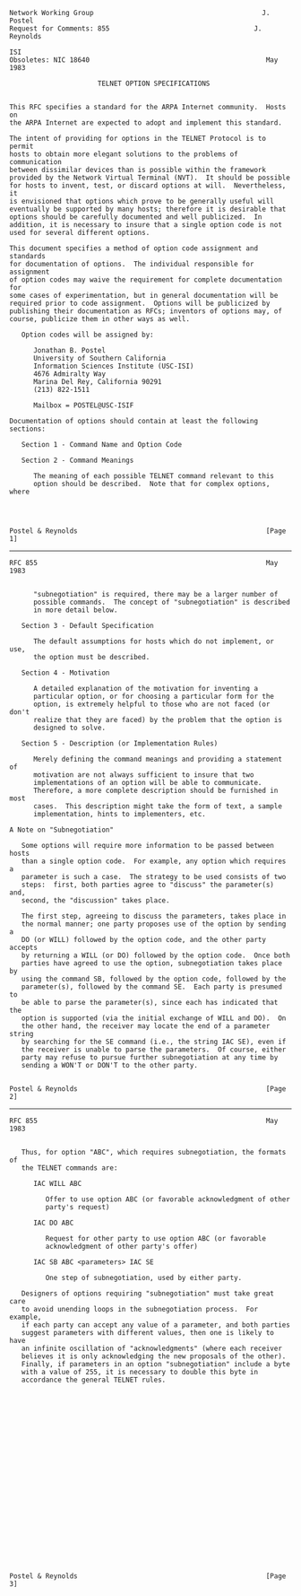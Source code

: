     Network Working Group                                          J. Postel
    Request for Comments: 855                                    J. Reynolds
                                                                         ISI
    Obsoletes: NIC 18640                                            May 1983

                          TELNET OPTION SPECIFICATIONS


    This RFC specifies a standard for the ARPA Internet community.  Hosts on
    the ARPA Internet are expected to adopt and implement this standard.

    The intent of providing for options in the TELNET Protocol is to permit
    hosts to obtain more elegant solutions to the problems of communication
    between dissimilar devices than is possible within the framework
    provided by the Network Virtual Terminal (NVT).  It should be possible
    for hosts to invent, test, or discard options at will.  Nevertheless, it
    is envisioned that options which prove to be generally useful will
    eventually be supported by many hosts; therefore it is desirable that
    options should be carefully documented and well publicized.  In
    addition, it is necessary to insure that a single option code is not
    used for several different options.

    This document specifies a method of option code assignment and standards
    for documentation of options.  The individual responsible for assignment
    of option codes may waive the requirement for complete documentation for
    some cases of experimentation, but in general documentation will be
    required prior to code assignment.  Options will be publicized by
    publishing their documentation as RFCs; inventors of options may, of
    course, publicize them in other ways as well.

       Option codes will be assigned by:

          Jonathan B. Postel
          University of Southern California
          Information Sciences Institute (USC-ISI)
          4676 Admiralty Way
          Marina Del Rey, California 90291
          (213) 822-1511

          Mailbox = POSTEL@USC-ISIF

    Documentation of options should contain at least the following sections:

       Section 1 - Command Name and Option Code

       Section 2 - Command Meanings

          The meaning of each possible TELNET command relevant to this
          option should be described.  Note that for complex options, where




    Postel & Reynolds                                               [Page 1]

------------------------------------------------------------------------

``` newpage
RFC 855                                                         May 1983


      "subnegotiation" is required, there may be a larger number of
      possible commands.  The concept of "subnegotiation" is described
      in more detail below.

   Section 3 - Default Specification

      The default assumptions for hosts which do not implement, or use,
      the option must be described.

   Section 4 - Motivation

      A detailed explanation of the motivation for inventing a
      particular option, or for choosing a particular form for the
      option, is extremely helpful to those who are not faced (or don't
      realize that they are faced) by the problem that the option is
      designed to solve.

   Section 5 - Description (or Implementation Rules)

      Merely defining the command meanings and providing a statement of
      motivation are not always sufficient to insure that two
      implementations of an option will be able to communicate.
      Therefore, a more complete description should be furnished in most
      cases.  This description might take the form of text, a sample
      implementation, hints to implementers, etc.

A Note on "Subnegotiation"

   Some options will require more information to be passed between hosts
   than a single option code.  For example, any option which requires a
   parameter is such a case.  The strategy to be used consists of two
   steps:  first, both parties agree to "discuss" the parameter(s) and,
   second, the "discussion" takes place.

   The first step, agreeing to discuss the parameters, takes place in
   the normal manner; one party proposes use of the option by sending a
   DO (or WILL) followed by the option code, and the other party accepts
   by returning a WILL (or DO) followed by the option code.  Once both
   parties have agreed to use the option, subnegotiation takes place by
   using the command SB, followed by the option code, followed by the
   parameter(s), followed by the command SE.  Each party is presumed to
   be able to parse the parameter(s), since each has indicated that the
   option is supported (via the initial exchange of WILL and DO).  On
   the other hand, the receiver may locate the end of a parameter string
   by searching for the SE command (i.e., the string IAC SE), even if
   the receiver is unable to parse the parameters.  Of course, either
   party may refuse to pursue further subnegotiation at any time by
   sending a WON'T or DON'T to the other party.


Postel & Reynolds                                               [Page 2]
```

------------------------------------------------------------------------

``` newpage
RFC 855                                                         May 1983


   Thus, for option "ABC", which requires subnegotiation, the formats of
   the TELNET commands are:

      IAC WILL ABC

         Offer to use option ABC (or favorable acknowledgment of other
         party's request)

      IAC DO ABC

         Request for other party to use option ABC (or favorable
         acknowledgment of other party's offer)

      IAC SB ABC <parameters> IAC SE

         One step of subnegotiation, used by either party.

   Designers of options requiring "subnegotiation" must take great care
   to avoid unending loops in the subnegotiation process.  For example,
   if each party can accept any value of a parameter, and both parties
   suggest parameters with different values, then one is likely to have
   an infinite oscillation of "acknowledgments" (where each receiver
   believes it is only acknowledging the new proposals of the other).
   Finally, if parameters in an option "subnegotiation" include a byte
   with a value of 255, it is necessary to double this byte in
   accordance the general TELNET rules.
























Postel & Reynolds                                               [Page 3]
```
